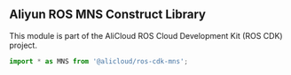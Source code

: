 ## Aliyun ROS MNS Construct Library

This module is part of the AliCloud ROS Cloud Development Kit (ROS CDK) project.

```ts
import * as MNS from '@alicloud/ros-cdk-mns';
```